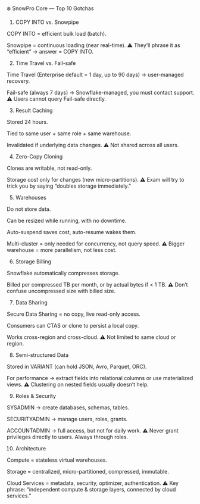 ❄️ SnowPro Core — Top 10 Gotchas

1. COPY INTO vs. Snowpipe

COPY INTO = efficient bulk load (batch).

Snowpipe = continuous loading (near real-time).
⚠️ They’ll phrase it as “efficient” → answer = COPY INTO.

2. Time Travel vs. Fail-safe

Time Travel (Enterprise default = 1 day, up to 90 days) → user-managed recovery.

Fail-safe (always 7 days) → Snowflake-managed, you must contact support.
⚠️ Users cannot query Fail-safe directly.

3. Result Caching

Stored 24 hours.

Tied to same user + same role + same warehouse.

Invalidated if underlying data changes.
⚠️ Not shared across all users.

4. Zero-Copy Cloning

Clones are writable, not read-only.

Storage cost only for changes (new micro-partitions).
⚠️ Exam will try to trick you by saying “doubles storage immediately.”

5. Warehouses

Do not store data.

Can be resized while running, with no downtime.

Auto-suspend saves cost, auto-resume wakes them.

Multi-cluster = only needed for concurrency, not query speed.
⚠️ Bigger warehouse = more parallelism, not less cost.

6. Storage Billing

Snowflake automatically compresses storage.

Billed per compressed TB per month, or by actual bytes if < 1 TB.
⚠️ Don’t confuse uncompressed size with billed size.

7. Data Sharing

Secure Data Sharing = no copy, live read-only access.

Consumers can CTAS or clone to persist a local copy.

Works cross-region and cross-cloud.
⚠️ Not limited to same cloud or region.

8. Semi-structured Data

Stored in VARIANT (can hold JSON, Avro, Parquet, ORC).

For performance → extract fields into relational columns or use materialized views.
⚠️ Clustering on nested fields usually doesn’t help.

9. Roles & Security

SYSADMIN → create databases, schemas, tables.

SECURITYADMIN → manage users, roles, grants.

ACCOUNTADMIN → full access, but not for daily work.
⚠️ Never grant privileges directly to users. Always through roles.

10. Architecture

Compute = stateless virtual warehouses.

Storage = centralized, micro-partitioned, compressed, immutable.

Cloud Services = metadata, security, optimizer, authentication.
⚠️ Key phrase: “independent compute & storage layers, connected by cloud services.”
